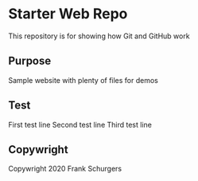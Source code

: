 # Starter Web Repo

This repository is for showing how Git and GitHub work

## Purpose

Sample website with plenty of files for demos

## Test

First test line
Second test line
Third test line

## Copywright

Copywright 2020 Frank Schurgers
